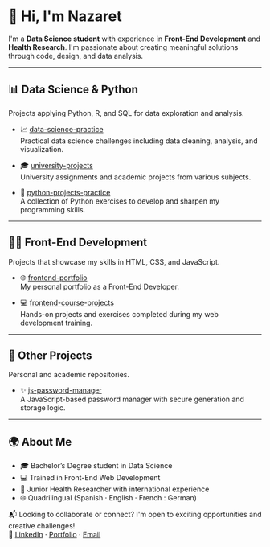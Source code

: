 # 👋 Hi, I'm Nazaret

I'm a **Data Science student** with experience in **Front-End Development** and **Health Research**. I'm passionate about creating meaningful solutions through code, design, and data analysis.

---

## 📊 Data Science & Python
Projects applying Python, R, and SQL for data exploration and analysis.

- 📈 [data-science-practice](https://github.com/NachiBasaldella/DataSciencePractice)  
  Practical data science challenges including data cleaning, analysis, and visualization.

- 🎓 [university-projects](https://github.com/NachiBasaldella/UniversityProjects)  
  University assignments and academic projects from various subjects.

- 🐍 [python-projects-practice](https://github.com/NachiBasaldella/Python-Projects-Practice-Repository)  
  A collection of Python exercises to develop and sharpen my programming skills.

---
## 👩‍💻 Front-End Development
Projects that showcase my skills in HTML, CSS, and JavaScript.

- 🌐 [frontend-portfolio](https://github.com/NachiBasaldella/Portfolio-Front-End-Developer)  
  My personal portfolio as a Front-End Developer.

- 💻 [frontend-course-projects](https://github.com/NachiBasaldella/Front-End-Developer-Course-Repository)  
  Hands-on projects and exercises completed during my web development training.

---
## 🔐 Other Projects
Personal and academic repositories.

- ✨ [js-password-manager](https://github.com/NachiBasaldella/JavaScript-Password-Manager-Project)  
  A JavaScript-based password manager with secure generation and storage logic.

---

## 🌍 About Me
- 🎓 Bachelor’s Degree student in Data Science  
- 💻 Trained in Front-End Web Development  
- 🧬 Junior Health Researcher with international experience  
- 🌐 Quadrilingual (Spanish · English · French : German)

📬 Looking to collaborate or connect? I'm open to exciting opportunities and creative challenges!  
🔗 [LinkedIn](https://www.linkedin.com/in/nazaret-basaldella-720864164/) · [Portfolio](#) · [Email](nazaretbasaldel@gmail.com)
